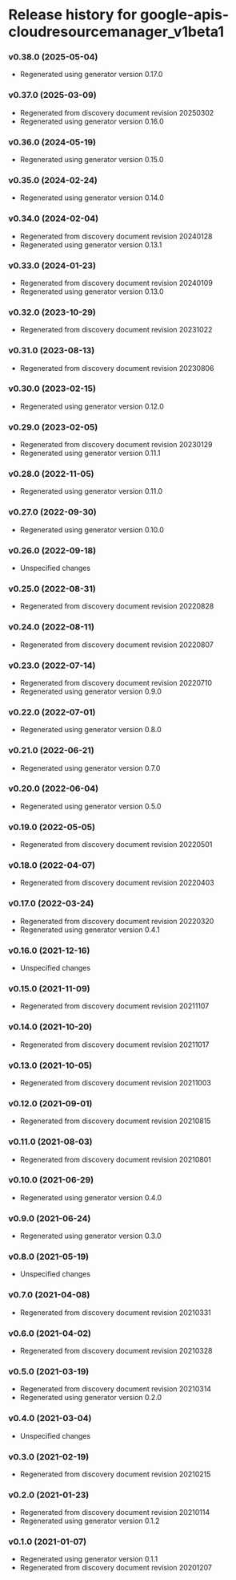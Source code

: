 # Release history for google-apis-cloudresourcemanager_v1beta1

### v0.38.0 (2025-05-04)

* Regenerated using generator version 0.17.0

### v0.37.0 (2025-03-09)

* Regenerated from discovery document revision 20250302
* Regenerated using generator version 0.16.0

### v0.36.0 (2024-05-19)

* Regenerated using generator version 0.15.0

### v0.35.0 (2024-02-24)

* Regenerated using generator version 0.14.0

### v0.34.0 (2024-02-04)

* Regenerated from discovery document revision 20240128
* Regenerated using generator version 0.13.1

### v0.33.0 (2024-01-23)

* Regenerated from discovery document revision 20240109
* Regenerated using generator version 0.13.0

### v0.32.0 (2023-10-29)

* Regenerated from discovery document revision 20231022

### v0.31.0 (2023-08-13)

* Regenerated from discovery document revision 20230806

### v0.30.0 (2023-02-15)

* Regenerated using generator version 0.12.0

### v0.29.0 (2023-02-05)

* Regenerated from discovery document revision 20230129
* Regenerated using generator version 0.11.1

### v0.28.0 (2022-11-05)

* Regenerated using generator version 0.11.0

### v0.27.0 (2022-09-30)

* Regenerated using generator version 0.10.0

### v0.26.0 (2022-09-18)

* Unspecified changes

### v0.25.0 (2022-08-31)

* Regenerated from discovery document revision 20220828

### v0.24.0 (2022-08-11)

* Regenerated from discovery document revision 20220807

### v0.23.0 (2022-07-14)

* Regenerated from discovery document revision 20220710
* Regenerated using generator version 0.9.0

### v0.22.0 (2022-07-01)

* Regenerated using generator version 0.8.0

### v0.21.0 (2022-06-21)

* Regenerated using generator version 0.7.0

### v0.20.0 (2022-06-04)

* Regenerated using generator version 0.5.0

### v0.19.0 (2022-05-05)

* Regenerated from discovery document revision 20220501

### v0.18.0 (2022-04-07)

* Regenerated from discovery document revision 20220403

### v0.17.0 (2022-03-24)

* Regenerated from discovery document revision 20220320
* Regenerated using generator version 0.4.1

### v0.16.0 (2021-12-16)

* Unspecified changes

### v0.15.0 (2021-11-09)

* Regenerated from discovery document revision 20211107

### v0.14.0 (2021-10-20)

* Regenerated from discovery document revision 20211017

### v0.13.0 (2021-10-05)

* Regenerated from discovery document revision 20211003

### v0.12.0 (2021-09-01)

* Regenerated from discovery document revision 20210815

### v0.11.0 (2021-08-03)

* Regenerated from discovery document revision 20210801

### v0.10.0 (2021-06-29)

* Regenerated using generator version 0.4.0

### v0.9.0 (2021-06-24)

* Regenerated using generator version 0.3.0

### v0.8.0 (2021-05-19)

* Unspecified changes

### v0.7.0 (2021-04-08)

* Regenerated from discovery document revision 20210331

### v0.6.0 (2021-04-02)

* Regenerated from discovery document revision 20210328

### v0.5.0 (2021-03-19)

* Regenerated from discovery document revision 20210314
* Regenerated using generator version 0.2.0

### v0.4.0 (2021-03-04)

* Unspecified changes

### v0.3.0 (2021-02-19)

* Regenerated from discovery document revision 20210215

### v0.2.0 (2021-01-23)

* Regenerated from discovery document revision 20210114
* Regenerated using generator version 0.1.2

### v0.1.0 (2021-01-07)

* Regenerated using generator version 0.1.1
* Regenerated from discovery document revision 20201207


